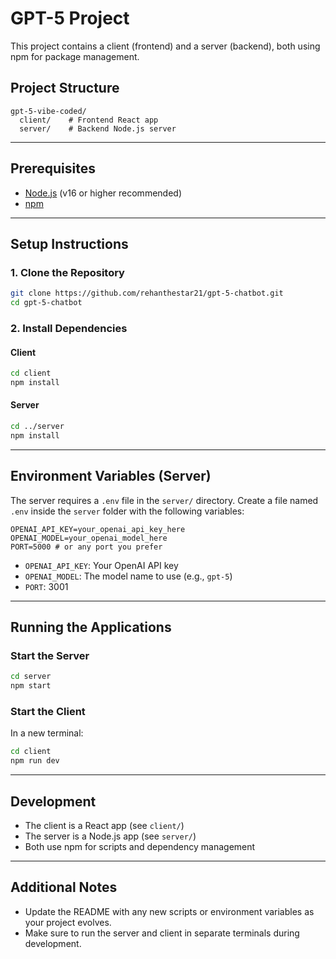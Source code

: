 # GPT-5 Project

This project contains a client (frontend) and a server (backend), both using npm for package management.

## Project Structure

```
gpt-5-vibe-coded/
  client/    # Frontend React app
  server/    # Backend Node.js server
```

---

## Prerequisites
- [Node.js](https://nodejs.org/) (v16 or higher recommended)
- [npm](https://www.npmjs.com/)

---

## Setup Instructions

### 1. Clone the Repository
```bash
git clone https://github.com/rehanthestar21/gpt-5-chatbot.git
cd gpt-5-chatbot
```

### 2. Install Dependencies
#### Client
```bash
cd client
npm install
```

#### Server
```bash
cd ../server
npm install
```

---

## Environment Variables (Server)

The server requires a `.env` file in the `server/` directory. Create a file named `.env` inside the `server` folder with the following variables:

```env
OPENAI_API_KEY=your_openai_api_key_here
OPENAI_MODEL=your_openai_model_here
PORT=5000 # or any port you prefer
```

- `OPENAI_API_KEY`: Your OpenAI API key
- `OPENAI_MODEL`: The model name to use (e.g., `gpt-5`)
- `PORT`: 3001

---

## Running the Applications

### Start the Server
```bash
cd server
npm start
```

### Start the Client
In a new terminal:
```bash
cd client
npm run dev
```

---

## Development
- The client is a React app (see `client/`)
- The server is a Node.js app (see `server/`)
- Both use npm for scripts and dependency management

---

## Additional Notes
- Update the README with any new scripts or environment variables as your project evolves.
- Make sure to run the server and client in separate terminals during development. 
